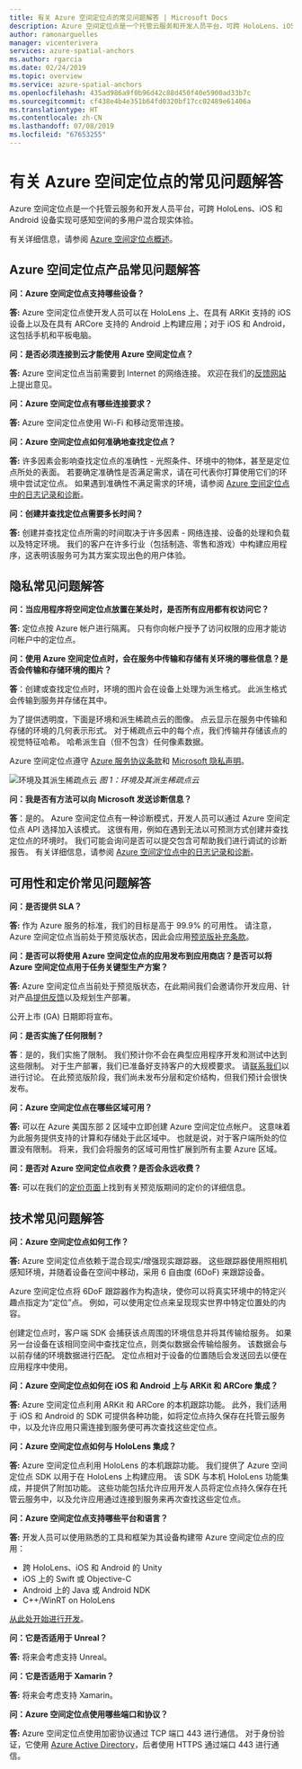 ```yaml
---
title: 有关 Azure 空间定位点的常见问题解答 | Microsoft Docs
description: Azure 空间定位点是一个托管云服务和开发人员平台，可跨 HoloLens、iOS 和 Android 设备实现跨设备、多用户的混合现实体验。 这些常见问题解答从技术角度解决有关服务的问题。
author: ramonarguelles
manager: vicenterivera
services: azure-spatial-anchors
ms.author: rgarcia
ms.date: 02/24/2019
ms.topic: overview
ms.service: azure-spatial-anchors
ms.openlocfilehash: 435ad986a9f0b96d42c88d450f40e5900ad33b7c
ms.sourcegitcommit: cf438e4b4e351b64fd0320bf17cc02489e61406a
ms.translationtype: HT
ms.contentlocale: zh-CN
ms.lasthandoff: 07/08/2019
ms.locfileid: "67653255"
---
```

# <a name="frequently-asked-questions-about-azure-spatial-anchors"></a>有关 Azure 空间定位点的常见问题解答

Azure 空间定位点是一个托管云服务和开发人员平台，可跨 HoloLens、iOS 和 Android 设备实现可感知空间的多用户混合现实体验。

有关详细信息，请参阅 [Azure 空间定位点概述](overview.md)。

## <a name="azure-spatial-anchors-product-faqs"></a>Azure 空间定位点产品常见问题解答

**问：Azure 空间定位点支持哪些设备？**

**答:** Azure 空间定位点使开发人员可以在 HoloLens 上、在具有 ARKit 支持的 iOS 设备上以及在具有 ARCore 支持的 Android 上构建应用；对于 iOS 和 Android，这包括手机和平板电脑。

**问：是否必须连接到云才能使用 Azure 空间定位点？**

**答:** Azure 空间定位点当前需要到 Internet 的网络连接。 欢迎在我们的[反馈网站](https://feedback.azure.com/forums/919252-azure-spatial-anchors)上提出意见。

**问：Azure 空间定位点有哪些连接要求？**

**答:** Azure 空间定位点使用 Wi-Fi 和移动宽带连接。

**问：Azure 空间定位点如何准确地查找定位点？**

**答:** 许多因素会影响查找定位点的准确性 - 光照条件、环境中的物体，甚至是定位点所处的表面。 若要确定准确性是否满足需求，请在可代表你打算使用它们的环境中尝试定位点。 如果遇到准确性不满足需求的环境，请参阅 [ Azure 空间定位点中的日志记录和诊断](./concepts/logging-diagnostics.md)。

**问：创建并查找定位点需要多长时间？**

**答:** 创建并查找定位点所需的时间取决于许多因素 - 网络连接、设备的处理和负载以及特定环境。 我们的客户在许多行业（包括制造、零售和游戏）中构建应用程序，这表明该服务可为其方案实现出色的用户体验。

## <a name="privacy-faq"></a>隐私常见问题解答

**问：当应用程序将空间定位点放置在某处时，是否所有应用都有权访问它？**

**答:** 定位点按 Azure 帐户进行隔离。 只有你向帐户授予了访问权限的应用才能访问帐户中的定位点。

**问：使用 Azure 空间定位点时，会在服务中传输和存储有关环境的哪些信息？是否会传输和存储环境的图片？**

**答**：创建或查找定位点时，环境的图片会在设备上处理为派生格式。 此派生格式会传输到服务并存储在其中。

为了提供透明度，下面是环境和派生稀疏点云的图像。 点云显示在服务中传输和存储的环境的几何表示形式。 对于稀疏点云中的每个点，我们传输并存储该点的视觉特征哈希。 哈希派生自（但不包含）任何像素数据。

Azure 空间定位点遵守 [Azure 服务协议条款](https://go.microsoft.com/fwLink/?LinkID=522330&amp;amp;clcid=0x9)和 [Microsoft 隐私声明](https://go.microsoft.com/fwlink/?LinkId=521839&amp;clcid=0x409)。

![环境及其派生稀疏点云](./media/sparse-point-cloud.png)
*图 1：环境及其派生稀疏点云*


**问：我是否有方法可以向 Microsoft 发送诊断信息？**

**答**：是的。 Azure 空间定位点有一种诊断模式，开发人员可以通过 Azure 空间定位点 API 选择加入该模式。 这很有用，例如在遇到无法以可预测方式创建并查找定位点的环境时。 我们可能会询问是否可以提交包含可帮助我们进行调试的诊断报告。 有关详细信息，请参阅 [Azure 空间定位点中的日志记录和诊断](./concepts/logging-diagnostics.md)。

## <a name="availability-and-pricing-faqs"></a>可用性和定价常见问题解答

**问：是否提供 SLA？**

**答:** 作为 Azure 服务的标准，我们的目标是高于 99.9% 的可用性。 请注意，Azure 空间定位点当前处于预览版状态，因此会应用[预览版补充条款](https://azure.microsoft.com/support/legal/preview-supplemental-terms/)。

**问：是否可以将使用 Azure 空间定位点的应用发布到应用商店？是否可以将 Azure 空间定位点用于任务关键型生产方案？**

**答:** Azure 空间定位点当前处于预览版状态，在此期间我们会邀请你开发应用、针对产品[提供反馈](https://feedback.azure.com/forums/919252-azure-spatial-anchors)以及规划生产部署。

公开上市 (GA) 日期即将宣布。

**问：是否实施了任何限制？**

**答**：是的，我们实施了限制。  我们预计你不会在典型应用程序开发和测试中达到这些限制。 对于生产部署，我们已准备好支持客户的大规模要求。 请[联系我们](mailto:azuremrs@microsoft.com)以进行讨论。 在此预览版阶段，我们尚未发布分层和定价结构，但我们预计会很快发布。

**问：Azure 空间定位点在哪些区域可用？**

**答:** 可以在 Azure 美国东部 2 区域中立即创建 Azure 空间定位点帐户。 这意味着为此服务提供支持的计算和存储处于此区域中。 也就是说，对于客户端所处的位置没有限制。 将来，我们会将服务的区域可用性扩展到所有主要 Azure 区域。

**问：是否对 Azure 空间定位点收费？是否会永远收费？**

**答:** 可以在我们的[定价页面](https://azure.microsoft.com/pricing/details/spatial-anchors/)上找到有关预览版期间的定价的详细信息。

## <a name="technical-faqs"></a>技术常见问题解答

**问：Azure 空间定位点如何工作？**

**答:** Azure 空间定位点依赖于混合现实/增强现实跟踪器。 这些跟踪器使用照相机感知环境，并随着设备在空间中移动，采用 6 自由度 (6DoF) 来跟踪设备。

Azure 空间定位点将 6DoF 跟踪器作为构造块，使你可以将真实环境中的特定兴趣点指定为“定位”点。 例如，可以使用定位点来呈现现实世界中特定位置处的内容。

创建定位点时，客户端 SDK 会捕获该点周围的环境信息并将其传输给服务。 如果另一台设备在该相同空间中查找定位点，则类似数据会传输给服务。 该数据会与以前存储的环境数据进行匹配。 定位点相对于设备的位置随后会发送回去以便在应用程序中使用。

**问：Azure 空间定位点如何在 iOS 和 Android 上与 ARKit 和 ARCore 集成？**

**答:** Azure 空间定位点利用 ARKit 和 ARCore 的本机跟踪功能。 此外，我们适用于 iOS 和 Android 的 SDK 可提供各种功能，如将定位点持久保存在托管云服务中，以及允许应用只需连接到服务便可再次查找这些定位点。

**问：Azure 空间定位点如何与 HoloLens 集成？**

**答:** Azure 空间定位点利用 HoloLens 的本机跟踪功能。 我们提供了 Azure 空间定位点 SDK 以用于在 HoloLens 上构建应用。 该 SDK 与本机 HoloLens 功能集成，并提供了附加功能。 这些功能包括允许应用开发人员将定位点持久保存在托管云服务中，以及允许应用通过连接到服务来再次查找这些定位点。

**问：Azure 空间定位点支持哪些平台和语言？**

**答:** 开发人员可以使用熟悉的工具和框架为其设备构建带 Azure 空间定位点的应用：

- 跨 HoloLens、iOS 和 Android 的 Unity
- iOS 上的 Swift 或 Objective-C
- Android 上的 Java 或 Android NDK
- C++/WinRT on HoloLens

[从此处开始进行开发](index.yml)。

**问：它是否适用于 Unreal？**

**答:** 将来会考虑支持 Unreal。

**问：它是否适用于 Xamarin？**

**答:** 将来会考虑支持 Xamarin。

**问：Azure 空间定位点使用哪些端口和协议？**

**答:** Azure 空间定位点使用加密协议通过 TCP 端口 443 进行通信。 对于身份验证，它使用 [Azure Active Directory](https://docs.microsoft.com/azure/active-directory/)，后者使用 HTTPS 通过端口 443 进行通信。
